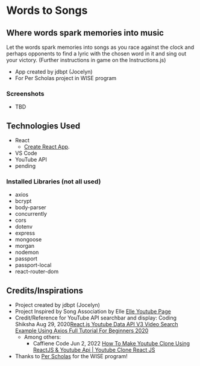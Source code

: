# Words to Songs
## Where words spark memories into music

Let the words spark memories into songs as you race against the clock and perhaps opponents to find a lyric with the chosen word in it and sing out your victory.
(Further instructions in game on the Instructions.js)

- App created by jdbpt (Jocelyn)
- For Per Scholas  project in WISE program

### Screenshots
- TBD 

## Technologies Used

- React
    -  [Create React App](https://github.com/facebook/create-react-app).
- VS Code
- YouTube API
- pending

### Installed Libraries (not all used)

- axios
- bcrypt
- body-parser
- concurrently
- cors
- dotenv
- express
- mongoose
- morgan
- nodemon
- passport
- passport-local
- react-router-dom

## Credits/Inspirations

- Project created by jdbpt (Jocelyn)
- Project Inspired by Song Association by Elle [Elle Youtube Page](https://www.youtube.com/@ELLE)
- Credit/Reference for YouTube API searchbar and display: Coding Shiksha Aug 29, 2020[React.js Youtube Data API V3 Video Search Example Using Axios Full Tutorial For Beginners 2020](https://www.youtube.com/watch?v=44-Kx5ZZTsY&t=1s)
    - Among others: 
        - Caffiene Code Jun 2, 2022 [How To Make Youtube Clone Using ReactJS & Youtube Api | Youtube Clone React JS](https://www.youtube.com/watch?v=XWePdlCGTno)
- Thanks to [Per Scholas](https://perscholas.org/) for the WISE program!




